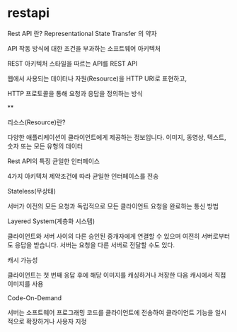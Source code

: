 # restapi
Rest API 란?
Representational State Transfer 의 약자

API 작동 방식에 대한 조건을 부과하는 소프트웨어 아키텍처

REST 아키텍처 스타일을 따르는 API를 REST API

웹에서 사용되는 데이터나 자원(Resource)을 HTTP URI로 표현하고,

HTTP 프로토콜을 통해 요청과 응답을 정의하는 방식

 

**

리소스(Resource)란?

다양한 애플리케이션이 클라이언트에게 제공하는 정보입니다. 이미지, 동영상, 텍스트, 숫자 또는 모든 유형의 데이터

 

Rest API의 특징
균일한 인터페이스

 4가지 아키텍처 제약조건에 따라 균일한 인터페이스를 전송

 

Stateless(무상태)

 서버가 이전의 모든 요청과 독립적으로 모든 클라이언트 요청을 완료하는 통신 방법

 

Layered System(계층화 시스템)

 클라이언트와 서버 사이의 다른 승인된 중개자에게 연결할 수 있으며 여전히 서버로부터도 응답을 받습니다. 서버는 요청을 다른 서버로 전달할 수도 있다.

 

캐시 가능성

 클라이언트는 첫 번째 응답 후에 해당 이미지를 캐싱하거나 저장한 다음 캐시에서 직접 이미지를 사용

 

Code-On-Demand

 서버는 소프트웨어 프로그래밍 코드를 클라이언트에 전송하여 클라이언트 기능을 일시적으로 확장하거나 사용자 지정
